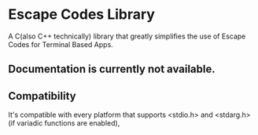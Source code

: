 # Escape Codes Library
A C(also C++ technically) library that greatly simplifies the use of Escape Codes for Terminal Based Apps.<br>
## Documentation is currently not available.
## Compatibility
It's compatible with every platform that supports <stdio.h> and <stdarg.h>(if variadic functions are enabled),
